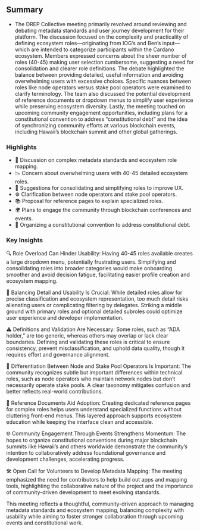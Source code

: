 ## Summary

- The DREP Collective meeting primarily revolved around reviewing and debating metadata standards and user journey development for their platform. The discussion focused on the complexity and practicality of defining ecosystem roles—originating from IOG’s and Ben’s input—which are intended to categorize participants within the Cardano ecosystem. Members expressed concerns about the sheer number of roles (40-45) making user selection cumbersome, suggesting a need for consolidation and clearer role definitions. The debate highlighted the balance between providing detailed, useful information and avoiding overwhelming users with excessive choices. Specific nuances between roles like node operators versus stake pool operators were examined to clarify terminology. The team also discussed the potential development of reference documents or dropdown menus to simplify user experience while preserving ecosystem diversity. Lastly, the meeting touched on upcoming community engagement opportunities, including plans for a constitutional convention to address “constitutional debt” and the idea of synchronizing community efforts at various blockchain events, including Hawaii’s blockchain summit and other global gatherings.

### Highlights
- 🔄 Discussion on complex metadata standards and ecosystem role mapping.
- 📉 Concern about overwhelming users with 40-45 detailed ecosystem roles.
- 🔧 Suggestions for consolidating and simplifying roles to improve UX.
- ⚙️ Clarification between node operators and stake pool operators.
- 📚 Proposal for reference pages to explain specialized roles.
- 🌍 Plans to engage the community through blockchain conferences and events.
- 🤝 Organizing a constitutional convention to address constitutional debt.

### Key Insights

🔍 Role Overload Can Hinder Usability: Having 40-45 roles available creates a large dropdown menu, potentially frustrating users. Simplifying and consolidating roles into broader categories would make onboarding smoother and avoid decision fatigue, facilitating easier profile creation and ecosystem mapping.

🤖 Balancing Detail and Usability Is Crucial: While detailed roles allow for precise classification and ecosystem representation, too much detail risks alienating users or complicating filtering by delegates. Striking a middle ground with primary roles and optional detailed subroles could optimize user experience and developer implementation.

⚠️ Definitions and Validation Are Necessary: Some roles, such as “ADA holder,” are too generic, whereas others may overlap or lack clear boundaries. Defining and validating these roles is critical to ensure consistency, prevent misclassification, and uphold data quality, though it requires effort and governance alignment.

🔄 Differentiation Between Node and Stake Pool Operators Is Important: The community recognizes subtle but important differences within technical roles, such as node operators who maintain network nodes but don’t necessarily operate stake pools. A clear taxonomy mitigates confusion and better reflects real-world contributions.

🧭 Reference Documents Aid Adoption: Creating dedicated reference pages for complex roles helps users understand specialized functions without cluttering front-end menus. This layered approach supports ecosystem education while keeping the interface clean and accessible.

🌐 Community Engagement Through Events Strengthens Momentum: The hopes to organize constitutional conventions during major blockchain summits like Hawaii’s and others worldwide demonstrate the community’s intention to collaboratively address foundational governance and development challenges, accelerating progress.

🛠️ Open Call for Volunteers to Develop Metadata Mapping: The meeting emphasized the need for contributors to help build out apps and mapping tools, highlighting the collaborative nature of the project and the importance of community-driven development to meet evolving standards.

This meeting reflects a thoughtful, community-driven approach to managing metadata standards and ecosystem mapping, balancing complexity with usability while aiming to foster stronger collaboration through upcoming events and constitutional work.
